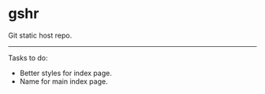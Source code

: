 # gshr

Git static host repo.

---

Tasks to do:

* Better styles for index page.
* Name for main index page.
